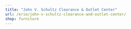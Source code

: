 ```yaml
---
title: "John V. Schultz Clearance & Outlet Center"
url: /erie/john-v-schultz-clearance-and-outlet-center/
shop: furniture
---
```

